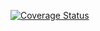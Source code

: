 
[![Coverage Status](https://coveralls.io/repos/github/OpenMAVN/MAVN.Service.PartnerManagement/badge.svg?branch=master)](https://coveralls.io/github/OpenMAVN/MAVN.Service.PartnerManagement?branch=master)